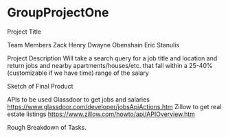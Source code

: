 # GroupProjectOne
Project Title


Team Members
   Zack Henry
   Dwayne Obenshain
   Eric Stanulis

Project Description
   Will take a search query for a job title and location and return jobs and nearby apartments/houses/etc. that fall within a 25-40% (customizable if we have time) range of the salary

Sketch of Final Product


APIs to be used
   Glassdoor to get jobs and salaries
   https://www.glassdoor.com/developer/jobsApiActions.htm
   Zillow to get real estate listings
   https://www.zillow.com/howto/api/APIOverview.htm 

Rough Breakdown of Tasks.
